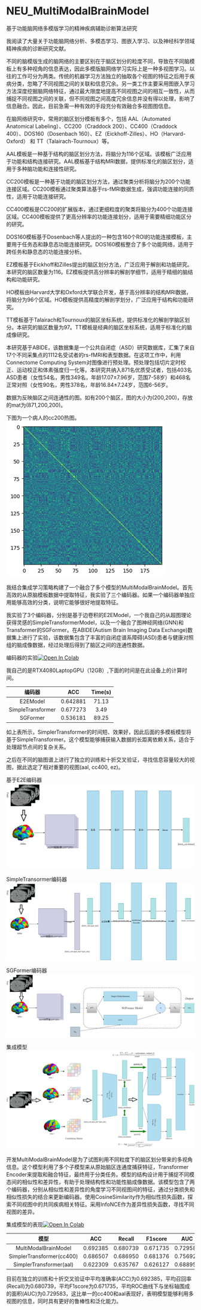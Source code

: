 # NEU_MultiModalBrainModel
基于功能脑网络多模版学习的精神疾病辅助诊断算法研究

我阅读了大量关于功能脑网络分析、多模态学习、图嵌入学习、以及神经科学领域精神疾病的诊断研究文献。

不同的脑模版生成的脑网络的主要区别在于脑区划分的粒度不同，导致在不同脑模板上有多种视角的信息表达，因此多模版脑网络学习实际上是一种多视图学习。以往的工作可分为两类。传统的机器学习方法独立的抽取各个视图的特征之后用于疾病分类，忽略了不同视图之间的关联和信息冗余。另一类工作主要采用图嵌入学习方法深度挖掘脑网络特征，通过最大限度地提高不同视图之间的相互一致性，从而捕捉不同视图之间的关联，但不同视图之间高度冗余信息并没有得以处理，影响了信息融合。因此，目前急需一种有效的手段充分有效融合多视图图信息。

在脑网络研究中，常用的脑区划分模板有多个，包括 AAL（Automated Anatomical Labeling）、CC200（Craddock 200）、CC400（Craddock 400）、DOS160（Dosenbach 160）、EZ（Eickhoff-Zilles）、HO（Harvard-Oxford） 和 TT（Talairach-Tournoux）等。

AAL模板是一种基于结构的脑区划分方法，将脑分为116个区域。该模板广泛应用于功能和结构连接研究。AAL模板基于结构MRI数据，提供标准化的脑区划分，适用于多种脑功能和连接性研究。

CC200模板是一种基于功能的脑区划分方法，通过聚类分析将脑分为200个功能连接区域。CC200模板通过聚类算法基于rs-fMRI数据生成，强调功能连接的同质性，适用于功能连接研究。

CC400模板是CC200的扩展版本，通过更细粒度的聚类将脑分为400个功能连接区域。CC400模板提供了更高分辨率的功能连接划分，适用于需要精细功能区分的研究。

DOS160模板基于Dosenbach等人提出的一种包含160个ROI的功能连接模板，主要用于任务态和静息态功能连接研究。DOS160模板整合了多个功能网络，适用于跨任务和静息态的功能连接分析。

EZ模板基于Eickhoff和Zilles提出的脑区划分方法，广泛应用于解剖和功能研究。本研究的脑区数量为116。EZ模板提供高分辨率的解剖学细节，适用于精细的脑结构和功能研究。

HO模板由Harvard大学和Oxford大学联合开发，基于高分辨率的结构MRI数据，将脑分为96个区域。HO模板提供高精度的解剖学划分，广泛应用于结构和功能研究。

TT模板基于Talairach和Tournoux的脑区坐标系统，提供标准化的解剖学脑区划分。本研究的脑区数量为97。TT模板是经典的脑区坐标系统，适用于标准化的脑成像研究。

本研究基于ABIDE，该数据集是一个公共自闭症（ASD）研究数据库，汇集了来自17个不同采集点的1112名受试者的rs-fMRI和表型数据。在这项工作中，利用Connectome Computing System对图像进行预处理。预处理包括切片定时校正、运动校正和体素强度归一化等。本研究共纳入871名优质受试者，包括403名ASD患者（女性54名，男性349名，年龄17.07±7.96岁，范围7-58岁）和468名正常对照（女性90名，男性378名，年龄16.84±7.24岁，范围6-56岁。

数据为反映脑区之间连通性的图。如有200个脑区，图的大小为(200,200)，存放的mat为(871,200,200)。

下图为一个病人的cc200热图。
![cc200](https://github.com/quantumxiaol/NEU_MultiModalBrainModel/blob/main/png/cc200.png "cc200")

我结合集成学习策略构建了一个融合了多个模型的MultiModalBrainModel。首先高效的从原脑模板数据中提取特征，我实验了三个编码器。如果一个编码器单独应用能够高效的分类，说明它能够很好地提取特征。

我实验了3个编码器，分别是基于边卷积的E2EModel，一个我自己的从超图理论获得灵感的SimpleTransformerModel，以及一个融合了图神经网络(GNN)和Transformer的SGFormer。在ABIDE(Autism Brain Imaging Data Exchange)数据集上进行了实验，该数据集包含了丰富的自闭症谱系障碍(ASD)患者与健康对照组的脑成像数据，经过处理后得到了脑区之间的连通性数据。

编码器的实验[![Open In Colab](https://colab.research.google.com/assets/colab-badge.svg)](https://colab.research.google.com/drive/1itucZ6gqmhtzutG-fLSuotDHyweQstYc)

我自己的是RTX4080LaptopGPU（12GB）,下面的时间是在此设备上的计算时间。

| 编码器	|ACC	|Time(s)|
| :---: | :---: | :---: |
| E2EModel |	0.642881 | 	71.13 |
| SimpleTransformer |	0.677273 |	3.49 |
| SGFormer |	0.536181 | 	89.25 |

如上表所示，SimplerTransformer的时间短、效果好，因此后面的多模板模型将基于SimpleTransformer。这个模型能够捕获输入数据的长距离依赖关系，适合于处理超节点间的复杂关系。

之后在不同的脑图谱上进行了独立的训练和十折交叉验证，寻找信息容量较大的视图，据此选定了相对重要的视图(aal, cc400, ez)。

基于E2E编码器
![E2E](https://github.com/quantumxiaol/NEU_MultiModalBrainModel/blob/main/png/E2E.png "E2E")

SimpleTransormer编码器
![SimpleTransormer](https://github.com/quantumxiaol/NEU_MultiModalBrainModel/blob/main/png/simpleTransormer.png "SimpleTransormer")

SGFormer编码器
![SGFormer](https://github.com/quantumxiaol/NEU_MultiModalBrainModel/blob/main/png/SGFormer.png "SGFormer")

集成模型
![MultiModalBrain](https://github.com/quantumxiaol/NEU_MultiModalBrainModel/blob/main/png/MultiModalBrain.png "MultiModalBrain")

开发MultiModalBrainModel是为了试图利用不同粒度下的脑区划分带来的多视角信息。这个模型利用了多个子模型来从原始脑区连通度捕获特征，Transformer Encoder来提取和融合特征，最终用于分类任务。模型的结构设计用于捕捉不同模态间的相似性和差异性，有助于处理结构性和功能性脑成像数据。该模型包含了两个编码器，分别从相似性和差异性的角度学习不同视图间的特征，通过分类损失和相似性损失的结合来更新编码器。使用CosineSimilarity作为相似性损失函数，探索不同视图中的共同疾病相关特征。采用InfoNCE作为差异性损失函数，寻找不同视图的差异。

集成模型的表现[![Open In Colab](https://colab.research.google.com/assets/colab-badge.svg)](https://colab.research.google.com/drive/1JcMVQw3rHGiJX5rQpQXWq352HV26RpR7)

| 模型 |	ACC |	Recall |	F1score |	AUC |
| :---: | :---: | :---: | :---: | :---: |
| MultiModalBrainModel |	0.692385 |	0.680739 |	0.671735 |	0.729583 |
| SimplerTransformer(cc400) |	0.686507 |	0.686950 |	0.681376 |	0.756921 |
| SimplerTransformer(aal) |	0.622309 |	0.635767 |	0.626127 |	0.688950 |

目前在独立的训练和十折交叉验证中平均准确率(ACC)为0.692385，平均召回率(Recall)为0.680739，平均F1score为0.671735，平均ROC曲线下与坐标轴围成的面积(AUC)为0.729583，这比单一的cc400和aal表现好，表明模型能够利用多视图的信息，同时具有更好的鲁棒性和泛化能力。
